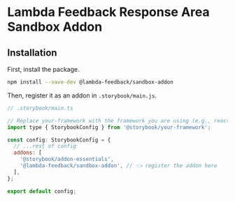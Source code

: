 # Lambda Feedback Response Area Sandbox Addon

## Installation

First, install the package.

```sh
npm install --save-dev @lambda-feedback/sandbox-addon
```

Then, register it as an addon in `.storybook/main.js`.

```js
// .storybook/main.ts

// Replace your-framework with the framework you are using (e.g., react-webpack5, vue3-vite)
import type { StorybookConfig } from '@storybook/your-framework';

const config: StorybookConfig = {
  // ...rest of config
  addons: [
    '@storybook/addon-essentials',
    '@lambda-feedback/sandbox-addon', // 👈 register the addon here
  ],
};

export default config;
```
